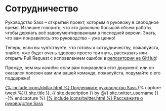 
# Сотрудничество

Руководство Sass – открытый проект, которым я руковожу в свободное время. Излишне говорить, что это довольно большой объем работы, чтобы держать всё задокументированным в последней версии. Знать, что вам понравилось это руководство – уже ценно!

Теперь, если вы чувтствуете, что готовы к сотрудничеству, пожалуйста, знайте, уже будет очень здорово просто твитнуть, рассказать или открыть Pull Request с исправлением ошибок в [репозитории на GitHub](https://github.com/HugoGiraudel/sass-guidelines)!

Прежде, чем мы начнём: если вам понравился этот документ, или он оказался полезен вам или вашей команде, пожалуйста, подумайте о его поддержке!

<div class="button-wrapper">
  <a href="https://gum.co/sass-guidelines" target="_blank" class="button">
    {% include icons/dollar.html %}
    Поддержите руководство Sass
  </a>
  {% capture tweet %}{{ site.title }}, {{ site.description }} by @{{ site.twitter_username }} –{% endcapture %}
  <a href="https://twitter.com/share?text={{ tweet | cgi_escape }}&url={{ site.url }}" target="_blank" class="button">
    {% include icons/twitter.html %}
    Расскажите о руководстве Sass
  </a>
</div>
